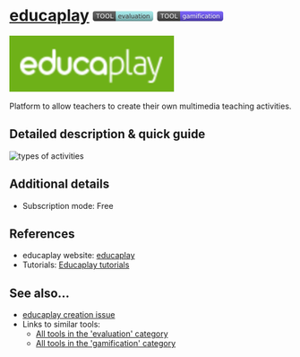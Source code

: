 # [educaplay](https://www.educaplay.com/)  [<img src="images/evaluation.png" align="bottom">](https://github.com/e-CLOSE/Toolbox/issues?q=label%3A01_TOOL+label%3Aevaluation) [<img src="images/gamification.png" align="bottom">](https://github.com/e-CLOSE/Toolbox/issues?q=label%3A01_TOOL+label%3Agamification)

[<img src="images/educaplay.png" align="bottom" height="100" alt="educaplay Logo">](https://www.educaplay.com/)

Platform to allow teachers to create their own multimedia teaching activities.


## Detailed description & quick guide

![types of activities](https://user-images.githubusercontent.com/96419022/157409452-1ad948e2-3bcd-4dfc-9ede-a81cb087e7dc.png)



## Additional details

- Subscription mode: Free


## References

- educaplay website: [educaplay](https://www.educaplay.com/)
- Tutorials: [Educaplay tutorials](https://www.youtube.com/channel/UCNqcPGJ4rL2lfchSRw1tX6w/videos)


## See also...

- [educaplay creation issue](https://github.com/e-CLOSE/Toolbox/issues/81)
- Links to similar tools:
  - [All tools in the 'evaluation' category](https://github.com/e-CLOSE/Toolbox/issues?q=label%3A01_TOOL+label%3Aevaluation)
  - [All tools in the 'gamification' category](https://github.com/e-CLOSE/Toolbox/issues?q=label%3A01_TOOL+label%3Agamification)
